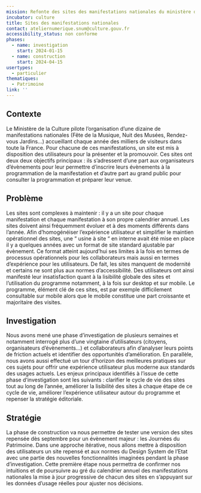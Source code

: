 ```yaml
---
mission: Refonte des sites des manifestations nationales du ministère de la Culture (Fête de la musique, Journées du patrimoine, etc.)
incubator: culture
title: Sites des manifestations nationales
contact: ateliernumerique.snum@culture.gouv.fr
accessibility_status: non conforme
phases:
  - name: investigation
    start: 2024-01-15
  - name: construction
    start: 2024-04-15
usertypes:
  - particulier
thematiques:
  - Patrimoine
link: ''
---
```

## Contexte 
Le Ministère de la Culture pilote l’organisation d’une dizaine de manifestations nationales (Fête de la Musique, Nuit des Musées, Rendez-vous Jardins…) accueillant chaque année des milliers de visiteurs dans toute la France. Pour chacune de ces manifestations, un site est mis à disposition des utilisateurs pour la présenter et la promouvoir. Ces sites ont deux deux objectifs principaux : ils s’adressent d’une part aux organisateurs d’évènements pour leur permettre d’inscrire leurs évènements à la programmation de la manifestation et d’autre part au grand public pour consulter la programmation et préparer leur venue. 

## Problème 
Les sites sont complexes à maintenir : il y a un site pour chaque manifestation et chaque manifestation à son propre calendrier annuel. Les sites doivent ainsi fréquemment évoluer et à des moments différents dans l’année. Afin d’homogénéiser l’expérience utilisateur et simplifier le maintien opérationnel des sites, une “ usine à site “ en interne avait été mise en place il y a quelques années avec un format de site standard ajustable par évènement. 
Ce format atteint aujourd’hui ses limites à la fois en termes de processus opérationnels pour les collaborateurs mais aussi en termes d’expérience pour les utilisateurs. De fait, les sites manquent de modernité et certains ne sont plus aux normes d’accessibilité. Des utilisateurs ont ainsi manifesté leur insatisfaction quant à la lisibilité globale des sites et l’utilisation du programme notamment, à la fois sur desktop et sur mobile. Le programme, élément clé de ces sites, est par exemple difficilement consultable sur mobile alors que le mobile constitue une part croissante et majoritaire des visites.

## Investigation 
Nous avons mené une phase d’investigation de plusieurs semaines et notamment interrogé plus d’une vingtaine d’utilisateurs (citoyens, organisateurs d’évènements...) et collaborateurs afin d’analyser leurs points de friction actuels et identifier des opportunités d’amélioration. En parallèle, nous avons aussi effectué un tour d’horizon des meilleures pratiques sur ces sujets pour offrir une expérience utilisateur plus moderne aux standards des usages actuels. 
Les enjeux principaux identifiés à l’issue de cette phase d’investigation sont les suivants : clarifier le cycle de vie des sites tout au long de l’année, améliorer la lisibilité des sites à chaque étape de ce cycle de vie, améliorer l’expérience utilisateur autour du programme et repenser la stratégie éditoriale. 

## Stratégie 
La phase de construction va nous permettre de tester une version des sites repensée dès septembre pour un évènement majeur : les Journées du Patrimoine. Dans une approche itérative, nous allons mettre à disposition des utilisateurs un site repensé et aux normes du Design System de l’Etat avec une partie des nouvelles fonctionnalités imaginées pendant la phase d’investigation. Cette première étape nous permettra de confirmer nos intuitions et de poursuivre au gré du calendrier annuel des manifestations nationales la mise à jour progressive de chacun des sites en s’appuyant sur les données d’usage réelles pour ajuster nos décisions. 
